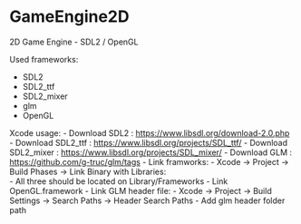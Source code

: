 # GameEngine2D
2D Game Engine - SDL2 / OpenGL

Used frameworks:
  - SDL2
  - SDL2_ttf
  - SDL2_mixer
  - glm
  - OpenGL
  
  Xcode usage:
    - Download SDL2       :  https://www.libsdl.org/download-2.0.php
    - Download SDL2_ttf   :  https://www.libsdl.org/projects/SDL_ttf/
    - Download SDL2_mixer :  https://www.libsdl.org/projects/SDL_mixer/
    - Download GLM        :  https://github.com/g-truc/glm/tags
    - Link framworks:
        - Xcode -> Project -> Build Phases -> Link Binary with Libraries:  
        - All three should be located on Library/Frameworks
        - Link OpenGL.framework
    - Link GLM header file:
        - Xcode -> Project -> Build Settings -> Search Paths -> Header Search Paths
        - Add glm header folder path
        
